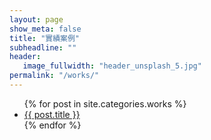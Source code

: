 ```yaml
---
layout: page
show_meta: false
title: "實績案例"
subheadline: ""
header:
   image_fullwidth: "header_unsplash_5.jpg"
permalink: "/works/"
---
```

<ul>
    {% for post in site.categories.works %}
    <li><a href="{{ site.url }}{{ post.url }}">{{ post.title }}</a></li>
    {% endfor %}
</ul>
